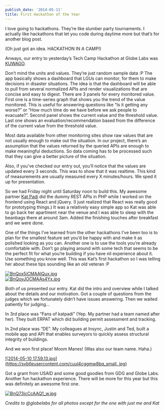 ```yaml
---
publish_date: '2014-05-11'
title: First Hackathon of the Year
---
```


I love going to hackathons. They’re like slumber party tournaments. I actually
like hackathons that let you code during daytime more but that’s for another
blog post.

(Oh just got an idea. HACKATHON IN A CAMP!)

Anways, our entry to yesterday’s Tech Camp Hackathon at Globe Labs was
[KUWAGO](http://kuwago.marksteve.com/).

Don’t mind the units and values. They’re just random sample data :P The app
basically shows a dashboard that LGUs can monitor, for them to make decisions
in disaster situations. The idea is that the dashboard will be able to pull
from several normalized APIs and render visualizations that are concise and
easy to digest. There are 3 panels for every monitored value. First one is a
time-series graph that shows you the trend of the value monitored. This is
useful for answering questions like “Is it getting any worse?” or “How much
time do we have before we ask people to evacuate?”. Second panel shows the
current value and the threshold value. Last one shows an
evaluation/recommendation based from the difference of the current value from
the threshold value.

Most data available from other monitoring sites show raw values that are not
usually enough to make out the situation. In our project, there’s an
assumption that the values returned by the queried APIs are enough to make
meaningful deductions. So data coming has to be processed such that they can
give a better picture of the situation.

Also, if you’ve checked our entry out, you’ll notice that the values are
updated every 3 seconds. This was to show that it was realtime. This kind of
measurements are usually measured every X minutes/hours. We sped it up for
presentation.

So we had Friday night until Saturday noon to build this. My awesome partner
[Kat Padi](http://katpadi.ph/) did the dummy REST APIs in PHP while I worked
on the frontend using React and jQuery. (I just realized that React was really
good for prototyping things.) It was a relatively easy simple app so Kat was
able to go back her apartment near the venue and I was able to sleep with the
beanbags there at around 3am. Added the finishing touches after breakfast and
we were done.

One of the things I’ve learned from the other hackathons I’ve been too is to
plan for the smallest feature set you’d be happy with and make it as polished
looking as you can. Another one is to use the tools you’re already comfortable
with. Don’t go playing around with some tech that seems to be the perfect fit
for what you’re building if you have nil experience about it. Use something
you know well. This was Kat’s first hackathon so I was telling her about these
tips sounding like an old veteran :P

[![BnQox5iCMAAlQux.jpg](https://svbtleusercontent.com/jvtgzayqigndla_small.jpg
)](https://svbtleusercontent.com/jvtgzayqigndla.jpg)  
[![BnQoyJOCMAAs4Yx.jpg](https://svbtleusercontent.com/dwkwc3kjvjeq2a_small.jpg
)](https://svbtleusercontent.com/dwkwc3kjvjeq2a.jpg)

Both of us presented our entry. Kat did the intro and overview while I talked
about the details and our motivation. Got a couple of questions from the
judges which we fortunately didn’t have issues answering. Then we waited
patiently for judging…

In 3rd place was “Fans of katpadi” (Yep. My partner had a team named after
her). They built ERPAT which did building permit assessment and tracking.

In 2nd place was “DE”. My colleagues at Insync, Justin and Ted, built a mobile
app and API that enables surveyors to quickly assess structural integrity of
buildings.

And we won first place! Moom Manes! (Was also our team name. Haha.)

[![2014-05-10 17.59.13.jpg](https://svbtleusercontent.com/cuul4cggmw8bq_small.
jpg)](https://svbtleusercontent.com/cuul4cggmw8bq.jpg)

Got a grant from USAID and some good goodies from GDG and Globe Labs. Another
fun hackathon experience. There will be more for this year but this was
definitely an awesome first one.

[![BnQ73icCcAAQ1_w.jpg](https://svbtleusercontent.com/ywbt4omfrpw5ja_small.jpg
)](https://svbtleusercontent.com/ywbt4omfrpw5ja.jpg)

_Credits to @globelabs for all photos except for the one with just me and Kat_